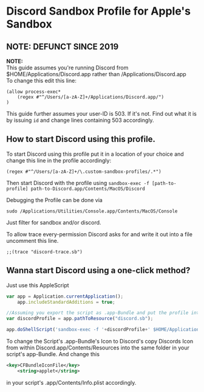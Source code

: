 # Discord Sandbox Profile for Apple's Sandbox

## NOTE: DEFUNCT SINCE 2019
**NOTE:**  
This guide assumes you're running Discord from $HOME/Applications/Discord.app rather than /Applications/Discord.app  
To change this edit this line:  

````
(allow process-exec* 
    (regex #"^/Users/[a-zA-Z]+/Applications/Discord.app/")
)
````

This guide further assumes your user-ID is 503. If it's not. Find out what it is by issuing `id` and change lines containing 503 accordingly.

## How to start Discord using this profile.

To start Discord using this profile put it in a location of your choice and change this line in the profile accordingly:

````
(regex #"^/Users/[a-zA-Z]+/\.custom-sandbox-profiles/.*")
````

Then start Discord with the profile using `sandbox-exec -f [path-to-profile] path-to-Discord.app/Contents/MacOS/Discord`

Debugging the Profile can be done via  

````
sudo /Applications/Utilities/Console.app/Contents/MacOS/Console
````

Just filter for sandbox and/or discord.

To allow trace every-permission Discord asks for and write it out into a file uncomment this line.  

````
;;(trace "discord-trace.sb")
````



## Wanna start Discord using a one-click method?

Just use this AppleScript

````javascript
var app = Application.currentApplication();
	app.includeStandardAdditions = true;

//Assuming you export the script as .app-Bundle and put the profile into Contents/Resources/
var discordProfile = app.pathToResource("discord.sb");

app.doShellScript('sandbox-exec -f '+discordProfile+' $HOME/Applications/Discord.app/Contents/MacOS/Discord &>/dev/null &');
````

To change the Script's .app-Bundle's Icon to Discord's copy Discords Icon from within Discord.app/Contents/Resources into the same folder in your script's app-Bundle. And change  this

````xml
<key>CFBundleIconFile</key>
	<string>applet</string>
````

in your script's .app/Contents/Info.plist accordingly.
